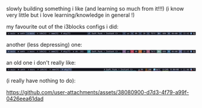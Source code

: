 slowly building something i like (and learning so much from it!!!) (i know very little but i love learning/knowledge in general !)

my favourite out of the i3blocks configs i did:
![mono](res/monobar.png)

another (less depressing) one:
![icons](res/iconsbar.png)

an old one i don't really like:
![underlined](res/underlinedbar.png)

(i really have nothing to do):

https://github.com/user-attachments/assets/38080900-d7d3-4f79-a99f-0426eea61dad
